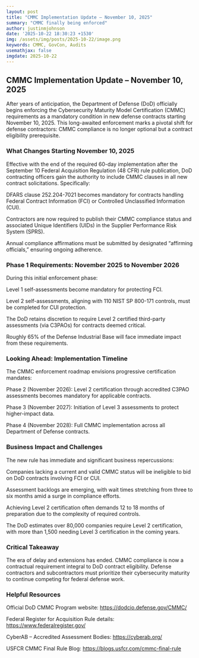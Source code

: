 ```yaml
---
layout: post
title: "CMMC Implementation Update – November 10, 2025"
summary: "CMMC finally being enforced"
author: justinmjohnson
date: '2025-10-22 18:30:23 +1530'
img: /assets/img/posts/2025-10-22/image.png
keywords: CMMC, GovCon, Audits
usemathjax: false
imgdate: 2025-10-22
---
```

## CMMC Implementation Update – November 10, 2025

After years of anticipation, the Department of Defense (DoD) officially begins enforcing the Cybersecurity Maturity Model Certification (CMMC) requirements as a mandatory condition in new defense contracts starting November 10, 2025. This long-awaited enforcement marks a pivotal shift for defense contractors: CMMC compliance is no longer optional but a contract eligibility prerequisite.

### What Changes Starting November 10, 2025
Effective with the end of the required 60-day implementation after the September 10 Federal Acquisition Regulation (48 CFR) rule publication, DoD contracting officers gain the authority to include CMMC clauses in all new contract solicitations. Specifically:

DFARS clause 252.204-7021 becomes mandatory for contracts handling Federal Contract Information (FCI) or Controlled Unclassified Information (CUI).

Contractors are now required to publish their CMMC compliance status and associated Unique Identifiers (UIDs) in the Supplier Performance Risk System (SPRS).

Annual compliance affirmations must be submitted by designated “affirming officials,” ensuring ongoing adherence.

### Phase 1 Requirements: November 2025 to November 2026
During this initial enforcement phase:

Level 1 self-assessments become mandatory for protecting FCI.

Level 2 self-assessments, aligning with 110 NIST SP 800-171 controls, must be completed for CUI protection.

The DoD retains discretion to require Level 2 certified third-party assessments (via C3PAOs) for contracts deemed critical.

Roughly 65% of the Defense Industrial Base will face immediate impact from these requirements.

### Looking Ahead: Implementation Timeline
The CMMC enforcement roadmap envisions progressive certification mandates:

Phase 2 (November 2026): Level 2 certification through accredited C3PAO assessments becomes mandatory for applicable contracts.

Phase 3 (November 2027): Initiation of Level 3 assessments to protect higher-impact data.

Phase 4 (November 2028): Full CMMC implementation across all Department of Defense contracts.

### Business Impact and Challenges
The new rule has immediate and significant business repercussions:

Companies lacking a current and valid CMMC status will be ineligible to bid on DoD contracts involving FCI or CUI.

Assessment backlogs are emerging, with wait times stretching from three to six months amid a surge in compliance efforts.

Achieving Level 2 certification often demands 12 to 18 months of preparation due to the complexity of required controls.

The DoD estimates over 80,000 companies require Level 2 certification, with more than 1,500 needing Level 3 certification in the coming years.

### Critical Takeaway
The era of delay and extensions has ended. CMMC compliance is now a contractual requirement integral to DoD contract eligibility. Defense contractors and subcontractors must prioritize their cybersecurity maturity to continue competing for federal defense work.

### Helpful Resources
Official DoD CMMC Program website: https://dodcio.defense.gov/CMMC/

Federal Register for Acquisition Rule details: https://www.federalregister.gov/

CyberAB – Accredited Assessment Bodies: https://cyberab.org/

USFCR CMMC Final Rule Blog: https://blogs.usfcr.com/cmmc-final-rule
